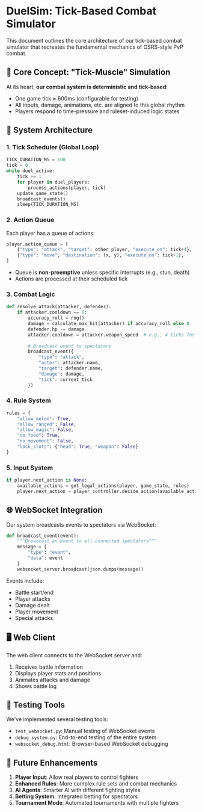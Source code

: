 



# DuelSim: Tick-Based Combat Simulator

This document outlines the core architecture of our tick-based combat simulator that recreates the fundamental mechanics of OSRS-style PvP combat.

## 🧠 Core Concept: "Tick-Muscle" Simulation

At its heart, **our combat system is deterministic and tick-based**:
- One game tick = 600ms (configurable for testing)
- All inputs, damage, animations, etc. are aligned to this global rhythm
- Players respond to time-pressure and ruleset-induced logic states

## 🧩 System Architecture

### 1. **Tick Scheduler (Global Loop)**
```python
TICK_DURATION_MS = 600
tick = 0
while duel_active:
    tick += 1
    for player in duel_players:
        process_actions(player, tick)
    update_game_state()
    broadcast_events()
    sleep(TICK_DURATION_MS)
```

### 2. **Action Queue**
Each player has a queue of actions:
```python
player.action_queue = [
    {"type": "attack", "target": other_player, "execute_on": tick+4},
    {"type": "move", "destination": (x, y), "execute_on": tick+1},
]
```
- Queue is **non-preemptive** unless specific interrupts (e.g., stun, death)
- Actions are processed at their scheduled tick

### 3. **Combat Logic**
```python
def resolve_attack(attacker, defender):
    if attacker.cooldown == 0:
        accuracy_roll = rng()
        damage = calculate_max_hit(attacker) if accuracy_roll else 0
        defender.hp -= damage
        attacker.cooldown = attacker.weapon_speed  # e.g., 4 ticks for whip
        
        # Broadcast event to spectators
        broadcast_event({
            "type": "attack",
            "actor": attacker.name,
            "target": defender.name,
            "damage": damage,
            "tick": current_tick
        })
```

### 4. **Rule System**
```python
rules = {
    "allow_melee": True,
    "allow_ranged": False,
    "allow_magic": False,
    "no_food": True,
    "no_movement": False,
    "lock_slots": {"head": True, "weapon": False}
}
```

### 5. **Input System**
```python
if player.next_action is None:
    available_actions = get_legal_actions(player, game_state, rules)
    player.next_action = player_controller.decide_action(available_actions)
```

## 🌐 WebSocket Integration

Our system broadcasts events to spectators via WebSocket:

```python
def broadcast_event(event):
    """Broadcast an event to all connected spectators"""
    message = {
        "type": "event",
        "data": event
    }
    websocket_server.broadcast(json.dumps(message))
```

Events include:
- Battle start/end
- Player attacks
- Damage dealt
- Player movement
- Special attacks

## 🖥️ Web Client

The web client connects to the WebSocket server and:
1. Receives battle information
2. Displays player stats and positions
3. Animates attacks and damage
4. Shows battle log

## 🧪 Testing Tools

We've implemented several testing tools:
- `test_websocket.py`: Manual testing of WebSocket events
- `debug_system.py`: End-to-end testing of the entire system
- `websocket_debug.html`: Browser-based WebSocket debugging

## 🚀 Future Enhancements

1. **Player Input**: Allow real players to control fighters
2. **Enhanced Rules**: More complex rule sets and combat mechanics
3. **AI Agents**: Smarter AI with different fighting styles
4. **Betting System**: Integrated betting for spectators
5. **Tournament Mode**: Automated tournaments with multiple fighters
